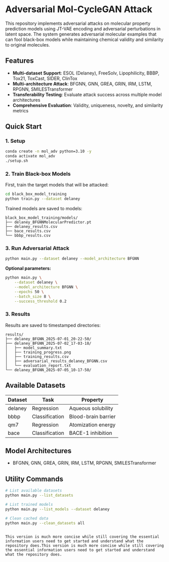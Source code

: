 # Adversarial Mol-CycleGAN Attack

This repository implements adversarial attacks on molecular property prediction models using JT-VAE encoding and adversarial perturbations in latent space. The system generates adversarial molecular examples that can fool black-box models while maintaining chemical validity and similarity to original molecules.

## Features

- **Multi-dataset Support**: ESOL (Delaney), FreeSolv, Lipophilicity, BBBP, Tox21, ToxCast, SIDER, ClinTox
- **Multi-architecture Attack**: BFGNN, GNN, GREA, GRIN, IRM, LSTM, RPGNN, SMILESTransformer
- **Transferability Testing**: Evaluate attack success across multiple model architectures
- **Comprehensive Evaluation**: Validity, uniqueness, novelty, and similarity metrics

## Quick Start

### 1. Setup

```bash
conda create -n mol_adv python=3.10 -y
conda activate mol_adv
./setup.sh
```

### 2. Train Black-box Models

First, train the target models that will be attacked:

```bash
cd black_box_model_training
python train.py --dataset delaney
```

Trained models are saved to models:
```
black_box_model_training/models/
├── delaney_BFGNNMolecularPredictor.pt
├── delaney_results.csv
├── bace_results.csv
└── bbbp_results.csv
```

### 3. Run Adversarial Attack

```bash
python main.py --dataset delaney --model_architecture BFGNN
```

**Optional parameters:**
```bash
python main.py \
    --dataset delaney \
    --model_architecture BFGNN \
    --epochs 50 \
    --batch_size 8 \
    --success_threshold 0.2
```

### 3. Results

Results are saved to timestamped directories:
```
results/
├── delaney_BFGNN_2025-07-01_20-22-50/
├── delaney_BFGNN_2025-07-02_17-03-18/
│   ├── model_summary.txt
│   ├── training_progress.png
│   ├── training_results.csv
│   ├── adversarial_results_delaney_BFGNN.csv
│   └── evaluation_report.txt
└── delaney_BFGNN_2025-07-05_10-17-50/
```

## Available Datasets

| Dataset | Task | Property |
|---------|------|----------|
| delaney | Regression | Aqueous solubility |
| bbbp | Classification | Blood-brain barrier |
| qm7 | Regression | Atomization energy |
| bace | Classification | BACE-1 inhibition |

## Model Architectures

- BFGNN, GNN, GREA, GRIN, IRM, LSTM, RPGNN, SMILESTransformer

## Utility Commands

```bash
# List available datasets
python main.py --list_datasets

# List trained models
python main.py --list_models --dataset delaney

# Clean cached data
python main.py --clean_datasets all
```
```

This version is much more concise while still covering the essential information users need to get started and understand what the repository does.This version is much more concise while still covering the essential information users need to get started and understand what the repository does.